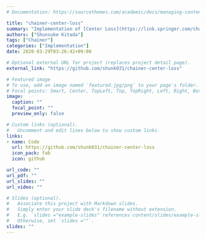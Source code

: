 ```yaml
---
# Documentation: https://sourcethemes.com/academic/docs/managing-content/

title: "chainer-center-loss"
summary: "Implementation of [Center Loss](https://link.springer.com/chapter/10.1007/978-3-319-46478-7_31) in Chainer."
authors: ["Shunsuke Kitada"]
tags: ["Chainer"]
categories: ["Implementation"]
date: 2020-03-29T03:26:42+09:00

# Optional external URL for project (replaces project detail page).
external_link: "https://github.com/shunk031/chainer-center-loss"

# Featured image
# To use, add an image named `featured.jpg/png` to your page's folder.
# Focal points: Smart, Center, TopLeft, Top, TopRight, Left, Right, BottomLeft, Bottom, BottomRight.
image:
  caption: ""
  focal_point: ""
  preview_only: false

# Custom links (optional).
#   Uncomment and edit lines below to show custom links.
links:
- name: Code
  url: https://github.com/shunk031/chainer-center-loss
  icon_pack: fab
  icon: github

url_code: ""
url_pdf: ""
url_slides: ""
url_video: ""

# Slides (optional).
#   Associate this project with Markdown slides.
#   Simply enter your slide deck's filename without extension.
#   E.g. `slides ="example-slides"`references`content/slides/example-slides.md`.
#   Otherwise, set `slides =""`.
slides: ""
---
```

